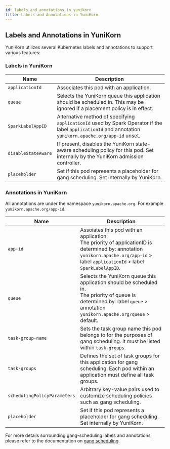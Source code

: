 ```yaml
---
id: labels_and_annotations_in_yunikorn
title: Labels and Annotations in YuniKorn
---
```

<!--
Licensed to the Apache Software Foundation (ASF) under one
or more contributor license agreements.  See the NOTICE file
distributed with this work for additional information
regarding copyright ownership.  The ASF licenses this file
to you under the Apache License, Version 2.0 (the
"License"); you may not use this file except in compliance
with the License.  You may obtain a copy of the License at

  http://www.apache.org/licenses/LICENSE-2.0

Unless required by applicable law or agreed to in writing,
software distributed under the License is distributed on an
"AS IS" BASIS, WITHOUT WARRANTIES OR CONDITIONS OF ANY
KIND, either express or implied.  See the License for the
specific language governing permissions and limitations
under the License.
-->

## Labels and Annotations in YuniKorn
YuniKorn utilizes several Kubernetes labels and annotations to support various features:

### Labels in YuniKorn
| Name                | Description                                                                                                                                             | 
|---------------------|---------------------------------------------------------------------------------------------------------------------------------------------------------|
| `applicationId`     | Associates this pod with an application.                                                                                                                |
| `queue`             | Selects the YuniKorn queue this application should be scheduled in. This may be ignored if a placement policy is in effect.                             |
| `SparkLabelAppID `  | Alternative method of specifying `applicationId` used by Spark Operator if the label `applicationId` and annotation `yunikorn.apache.org/app-id` unset. | 
| `disableStateAware` | If present, disables the YuniKorn state-aware scheduling policy for this pod. Set internally by the YuniKorn admission controller.                      |
| `placeholder`       | Set if this pod represents a placeholder for gang scheduling. Set internally by YuniKorn.                                                               |

### Annotations in YuniKorn
All annotations are under the namespace `yunikorn.apache.org`. For example `yunikorn.apache.org/app-id`.

| Name                         | Description                                                                                                                                                                            | 
|------------------------------|----------------------------------------------------------------------------------------------------------------------------------------------------------------------------------------|
| `app-id`                     | Assoiates this pod with an application.<br/>The priority of applicationID is determined by: annotation `yunikorn.apache.org/app-id` > label `applicationId` > label `SparkLabelAppID`. |
| `queue`                      | Selects the YuniKorn queue this application should be scheduled in.<br/>The priority of queue is determined by: label `queue` > annotation `yunikorn.apache.org/queue` > default.      | 
| `task-group-name`            | Sets the task group name this pod belongs to for the purposes of gang scheduling. It must be listed within `task-groups`.                                                              |
| `task-groups`                | Defines the set of task groups for this application for gang scheduling. Each pod within an application must define all task groups.                                                   |
| `schedulingPolicyParameters` | Arbitrary key-value pairs used to customize scheduling policies such as gang scheduling.                                                                                               |
| `placeholder`                | Set if this pod represents a placeholder for gang scheduling. Set internally by YuniKorn.                                                                                              |

For more details surrounding gang-scheduling labels and annotations, please refer to the documentation on [gang scheduling](gang_scheduling.md).
